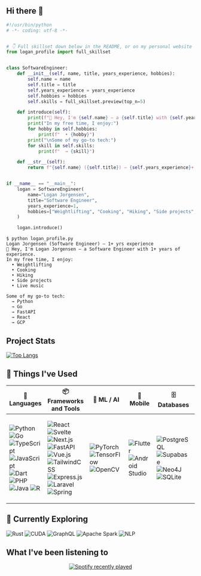 ## Hi there 👋

```python
#!/usr/bin/python
# -*- coding: utf-8 -*-


# 👇 Full skillset down below in the README, or on my personal website
from logan_profile import full_skillset


class SoftwareEngineer:
    def __init__(self, name, title, years_experience, hobbies):
        self.name = name
        self.title = title
        self.years_experience = years_experience
        self.hobbies = hobbies
        self.skills = full_skillset.preview(top_n=5)

    def introduce(self):
        print(f"👋 Hey, I'm {self.name} — a {self.title} with {self.years_experience}+ years of experience.")
        print("In my free time, I enjoy:")
        for hobby in self.hobbies:
            print(f"  • {hobby}")
        print("\nSome of my go-to tech:")
        for skill in self.skills:
            print(f"  → {skill}")

    def __str__(self):
        return f"{self.name} ({self.title}) — {self.years_experience}+ yrs experience"


if __name__ == "__main__":
    logan = SoftwareEngineer(
        name="Logan Jorgensen",
        title="Software Engineer",
        years_experience=1,
        hobbies=["Weightlifting", "Cooking", "Hiking", "Side projects", "Live music"]
    )

    logan.introduce()
```

```
$ python logan_profile.py
Logan Jorgensen (Software Engineer) — 1+ yrs experience
👋 Hey, I'm Logan Jorgensen — a Software Engineer with 1+ years of experience.
In my free time, I enjoy:
  • Weightlifting
  • Cooking
  • Hiking
  • Side projects
  • Live music

Some of my go-to tech:
  → Python
  → Go
  → FastAPI
  → React
  → GCP
```

## Project Stats

<a href="https://github.com/jorgoose/github-readme-stats">
  <img src="https://github-readme-stats.vercel.app/api/top-langs/?username=jorgoose&langs_count=10&hide=jupyter%20notebook,blade,astro,svelte,html,css,cmake&layout=compact&theme=dark&width=300" alt="Top Langs"/>
</a>

<h2>🧰 Things I've Used</h2>

<table>
  <thead>
    <tr>
      <th>🧠 Languages</th>
      <th>📦 Frameworks and Tools</th>
      <th>🧠 ML / AI</th>
      <th>📱 Mobile</th>
      <th>🗄 Databases</th>
      <th>☁️ Cloud</th>
    </tr>
  </thead>
  <tbody>
    <tr>
      <td>
        <p>
          <img alt="Python" src="https://img.shields.io/badge/Python-3670A0?style=flat-square&logo=python&logoColor=ffdd54" />
          <img alt="Go" src="https://img.shields.io/badge/Go-00ADD8?style=flat-square&logo=go&logoColor=white" />
          <img alt="TypeScript" src="https://img.shields.io/badge/TypeScript-007ACC?style=flat-square&logo=typescript&logoColor=white" />
          <img alt="JavaScript" src="https://img.shields.io/badge/JavaScript-323330?style=flat-square&logo=javascript&logoColor=F7DF1E" />
          <img alt="Dart" src="https://img.shields.io/badge/Dart-0175C2?style=flat-square&logo=dart&logoColor=white" />
          <img alt="PHP" src="https://img.shields.io/badge/PHP-777BB4?style=flat-square&logo=php&logoColor=white" />
          <img alt="Java" src="https://img.shields.io/badge/Java-ED8B00?style=flat-square&logo=openjdk&logoColor=white" />
          <img alt="R" src="https://img.shields.io/badge/R-276DC3?style=flat-square&logo=r&logoColor=white" />
        </p>
      </td>
      <td>
        <p>
          <img alt="React" src="https://img.shields.io/badge/React-20232a?style=flat-square&logo=react&logoColor=61DAFB" />
          <img alt="Svelte" src="https://img.shields.io/badge/Svelte-f1413d?style=flat-square&logo=svelte&logoColor=white" />
          <img alt="Next.js" src="https://img.shields.io/badge/Next.js-black?style=flat-square&logo=next.js&logoColor=white" />
          <img alt="FastAPI" src="https://img.shields.io/badge/FastAPI-005571?style=flat-square&logo=fastapi" />
          <img alt="Vue.js" src="https://img.shields.io/badge/Vue.js-35495e?style=flat-square&logo=vuedotjs&logoColor=4FC08D" />
          <img alt="TailwindCSS" src="https://img.shields.io/badge/TailwindCSS-38B2AC?style=flat-square&logo=tailwind-css&logoColor=white" />
          <img alt="Express.js" src="https://img.shields.io/badge/Express.js-404d59?style=flat-square&logo=express&logoColor=61DAFB" />
          <img alt="Laravel" src="https://img.shields.io/badge/Laravel-FF2D20?style=flat-square&logo=laravel&logoColor=white" />
          <img alt="Spring" src="https://img.shields.io/badge/Spring-6DB33F?style=flat-square&logo=spring&logoColor=white" />
        </p>
      </td>
      <td>
        <p>
          <img alt="PyTorch" src="https://img.shields.io/badge/PyTorch-EE4C2C?style=flat-square&logo=PyTorch&logoColor=white" />
          <img alt="TensorFlow" src="https://img.shields.io/badge/TensorFlow-FF6F00?style=flat-square&logo=TensorFlow&logoColor=white" />
          <img alt="OpenCV" src="https://img.shields.io/badge/OpenCV-white?style=flat-square&logo=opencv&logoColor=white" />
        </p>
      </td>
      <td>
        <p>
          <img alt="Flutter" src="https://img.shields.io/badge/Flutter-02569B?style=flat-square&logo=Flutter&logoColor=white" />
          <img alt="Android Studio" src="https://img.shields.io/badge/Android%20Studio-346ac1?style=flat-square&logo=android-studio&logoColor=white" />
        </p>
      </td>
      <td>
        <p>
          <img alt="PostgreSQL" src="https://img.shields.io/badge/PostgreSQL-316192?style=flat-square&logo=postgresql&logoColor=white" />
          <img alt="Supabase" src="https://img.shields.io/badge/Supabase-3ECF8E?style=flat-square&logo=supabase&logoColor=white" />
          <img alt="Neo4J" src="https://img.shields.io/badge/Neo4j-008CC1?style=flat-square&logo=neo4j&logoColor=white" />
          <img alt="SQLite" src="https://img.shields.io/badge/SQLite-003B57?style=flat-square&logo=sqlite&logoColor=white" />
        </p>
      </td>
      <td>
        <p>
          <img alt="AWS" src="https://img.shields.io/badge/AWS-FF9900?style=flat-square&logo=amazonwebservices&logoColor=white" />
          <img alt="Google Cloud" src="https://img.shields.io/badge/Google%20Cloud-4285F4?style=flat-square&logo=google-cloud&logoColor=white" />
        </p>
      </td>
    </tr>
  </tbody>
</table>



## 🔎 Currently Exploring
<p>
  <img alt="Rust" src="https://img.shields.io/badge/Rust-%23000000.svg?style=flat-square&logo=rust&logoColor=white" />
  <img alt="CUDA" src="https://img.shields.io/badge/CUDA-76B900?style=flat-square&logo=nvidia&logoColor=white" />
  <img alt="GraphQL" src="https://img.shields.io/badge/GraphQL-E10098?style=flat-square&logo=graphql&logoColor=white" />
  <img alt="Apache Spark" src="https://img.shields.io/badge/Apache%20Spark-E25A1C?style=flat-square&logo=apachespark&logoColor=white" />
  <img alt="NLP" src="https://img.shields.io/badge/NLP-%2370268E.svg?style=flat-square&logo=ai&logoColor=white" />
</p>

## What I've been listening to
<p align="center">
  <a href="https://open.spotify.com/user/deadmixer">
    <img src="https://spotify-recently-played-readme.vercel.app/api?user=deadmixer" alt="Spotify recently played"/>
  </a>
</p>
